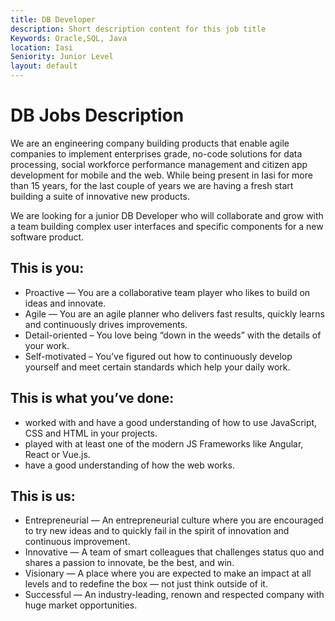 ```yaml
---
title: DB Developer
description: Short description content for this job title
Keywords: Oracle,SQL, Java
location: Iasi
Seniority: Junior Level
layout: default
---
```


# DB Jobs Description

We are an engineering company building products that enable agile companies to implement enterprises grade, no-code solutions for data processing, social workforce performance management and citizen app development for mobile and the web. While being present in Iasi for more than 15 years, for the last couple of years we are having a fresh start building a suite of innovative new products.

We are looking for a junior DB Developer who will collaborate and grow with a team building complex user interfaces and specific components for a new software product.
<div id="job_lst_line"> </div>

## This is you:
 - Proactive — You are a collaborative team player who likes to build on ideas and innovate.
 - Agile — You are an agile planner who delivers fast results, quickly learns and continuously drives improvements.
 - Detail-oriented – You love being “down in the weeds” with the details of your work.
 - Self-motivated – You’ve figured out how to continuously develop yourself and meet certain standards which help your daily work.

## This is what you’ve done:
 - worked with and have a good understanding of how to use JavaScript, CSS and HTML in your projects.
 - played with at least one of the modern JS Frameworks like Angular, React or Vue.js.
 - have a good understanding of how the web works.

## This is us:
 - Entrepreneurial — An entrepreneurial culture where you are encouraged to try new ideas and to quickly fail in the spirit of innovation and continuous improvement.
 - Innovative — A team of smart colleagues that challenges status quo and shares a passion to innovate, be the best, and win.
 - Visionary — A place where you are expected to make an impact at all levels and to redefine the box — not just think outside of it.
 - Successful — An industry-leading, renown and respected company with huge market opportunities.
